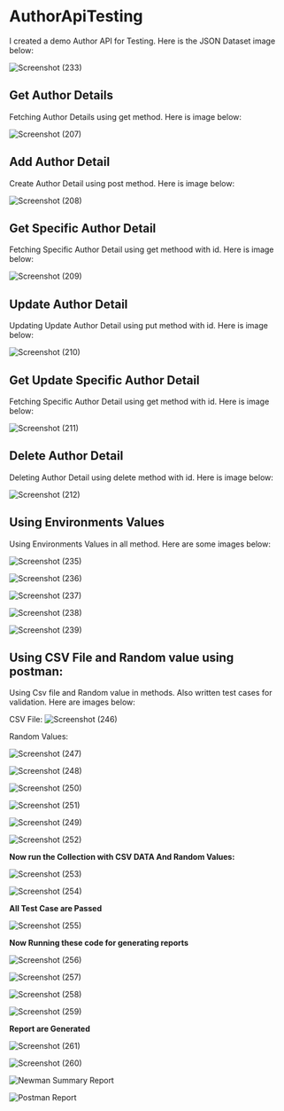 # AuthorApiTesting
I created a demo Author API for Testing. Here is the JSON Dataset image below:

![Screenshot (233)](https://user-images.githubusercontent.com/90126212/212908229-f8af2b25-36dc-4467-80da-7ede75bed15f.png)

## Get Author Details
Fetching Author Details using get method. Here is image below:

![Screenshot (207)](https://user-images.githubusercontent.com/90126212/212909224-01f1ef7f-a1ea-414e-b7a4-4496951207da.png)

## Add Author Detail
Create Author Detail using post method. Here is image below:


![Screenshot (208)](https://user-images.githubusercontent.com/90126212/212912013-d220d73b-ae0e-4b80-b86f-0c6b02995bef.png)

## Get Specific Author Detail
Fetching Specific Author Detail using get methood with id. Here is image below:

![Screenshot (209)](https://user-images.githubusercontent.com/90126212/212914095-00452df9-f27c-4d25-be50-9a99fad3c167.png)


## Update Author Detail
Updating Update Author Detail using put method with id. Here is image below:

![Screenshot (210)](https://user-images.githubusercontent.com/90126212/212917180-c28b33f0-8512-4ec0-8514-7b4fe587aec5.png)

## Get Update Specific Author Detail
Fetching Specific Author Detail using get method with id. Here is image below:

![Screenshot (211)](https://user-images.githubusercontent.com/90126212/212919575-cedf341d-1950-4e2c-ac71-f30f9645de36.png)

## Delete Author Detail
Deleting Author Detail using delete method with id. Here is image below:


![Screenshot (212)](https://user-images.githubusercontent.com/90126212/212925076-1506a1a6-cc22-41f8-aa90-e6c3ad20f8ee.png)

## Using Environments Values
Using Environments Values in all method. Here are some images below:

![Screenshot (235)](https://user-images.githubusercontent.com/90126212/212926285-5253a048-1c23-4a72-9533-b626d7f7b716.png)

![Screenshot (236)](https://user-images.githubusercontent.com/90126212/212927275-ee0355a0-9fc6-4e97-b436-a558f3b8e8c2.png)

![Screenshot (237)](https://user-images.githubusercontent.com/90126212/212927349-4abd3ce5-9ef8-4a7b-a28c-76707749cf7e.png)

![Screenshot (238)](https://user-images.githubusercontent.com/90126212/212927534-d0a44976-4efa-4f02-ada8-3470f412d678.png)

![Screenshot (239)](https://user-images.githubusercontent.com/90126212/212927612-8582b25e-6d0d-42dc-800c-c12ab37401be.png)

## Using CSV File and Random value using postman:
Using Csv file and Random value in methods. Also written test cases for validation. Here are images below:

CSV File:
![Screenshot (246)](https://user-images.githubusercontent.com/90126212/212933635-42b7c6f5-14b6-45f7-a00a-cf799008ca1c.png)

Random Values:

![Screenshot (247)](https://user-images.githubusercontent.com/90126212/212934161-353a098d-19c3-4915-a332-42f2cc67d573.png)

![Screenshot (248)](https://user-images.githubusercontent.com/90126212/212934286-eb9d888e-688f-42b6-9d52-7ddba65e1d4b.png)

![Screenshot (250)](https://user-images.githubusercontent.com/90126212/212946064-e1f29616-a9ce-44ab-ba0c-564a6d36467f.png)

![Screenshot (251)](https://user-images.githubusercontent.com/90126212/212946147-8e6a0758-afb4-415e-8334-6d2a4fd09bac.png)

![Screenshot (249)](https://user-images.githubusercontent.com/90126212/212934810-ecf55bd2-b5f4-4ba1-b858-0aea01f308f7.png)

![Screenshot (252)](https://user-images.githubusercontent.com/90126212/212946210-bccda4de-bec9-47c3-bd6b-097947fe2b8c.png)

**Now run the Collection with CSV DATA And Random Values:**


![Screenshot (253)](https://user-images.githubusercontent.com/90126212/212949156-2394c81c-209b-4e0b-b765-f6c32e9a0a45.png)

![Screenshot (254)](https://user-images.githubusercontent.com/90126212/212949303-27e0d4df-ce60-4082-8840-3aca2890f3d8.png)

**All Test Case are Passed**

![Screenshot (255)](https://user-images.githubusercontent.com/90126212/212952385-5351e450-acaf-4c7c-bbca-6ceea50c1695.png)

**Now Running these code for generating reports** 

![Screenshot (256)](https://user-images.githubusercontent.com/90126212/212954305-dc7fb5c5-1db9-4379-929f-70fc756da3b9.png)

![Screenshot (257)](https://user-images.githubusercontent.com/90126212/212954364-6f76b1b8-1562-498c-b15c-9acfb422b7ab.png)

![Screenshot (258)](https://user-images.githubusercontent.com/90126212/212954562-a7f0e57c-ec88-47ce-a2cb-ef4ae8a5ffd9.png)

![Screenshot (259)](https://user-images.githubusercontent.com/90126212/212954619-4d17b0e2-95b8-422e-b62e-9fb96d4c9759.png)

**Report are Generated**

![Screenshot (261)](https://user-images.githubusercontent.com/90126212/212955548-756a8245-62ca-4a9d-b9dd-34812dd94b60.png)

![Screenshot (260)](https://user-images.githubusercontent.com/90126212/212955624-d861fdac-3f8c-45dd-9a52-f3cc5ac0c51b.png)

![Newman Summary Report](https://user-images.githubusercontent.com/90126212/212956295-4afcd115-3875-4c7e-b63c-df1228711177.png)

![Postman Report](https://user-images.githubusercontent.com/90126212/212956382-afa3ad9c-5cd9-4d32-8be0-255b7ca58345.png)



